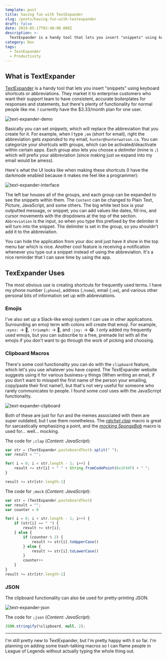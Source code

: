 ```yaml
---
template: post
title: having fun with TextExpander
slug: /posts/having-fun-with-textexpander
draft: false
date: 2019-05-17T03:40:00.000Z
description: >-
  TextExpander is a handy tool that lets you insert "snippets" using keyboard shortcuts or abbreviations. This post explores some of my most used shortcuts as well as some fun stuff you can do with it.
category: Dev
tags:
  - TextExpander
  - Productivity
---
```


## What is TextExpander

[TextExpander](https://textexpander.com/) is a handy tool that lets you insert "snippets" using keyboard shortcuts or abbreviations. They market it to enterprise customers who want their support team to have consistent, accurate boilerplates for responses and statements, but there's plenty of functionality for normal people like me. I currently have the $3.33/month plan for one user.

![text-expander-demo](/media/textexpander_personal.gif "TextExpander Demo")

Basically you can set _snippets_, which will replace the abbreviation that you create for it. For example, when I type `;em` (short for email), right the abbreviation gets _expanded_ to my email, `hunter@hunterwatson.ca`. You can categorize your shortcuts with groups, which can be activated/deactivate within certain apps. Each group also lets you choose a _delimiter_ (mine is `;`) which will prefix your abbreviation (since making just `em` expand into my email would be amess).

Here's what the UI looks like when making these shortcuts (I have the darkmode enabled because it makes me feel like a programmer):

![text-expander-interface](/media/textexpander_menu.png "TextExpander Menu")

The left bar houses all of the groups, and each group can be expanded to see the snippets within them. The `Content` can be changed to Plain Text, Picture, JavaScript, and some others. The big white text box is your outputted message, or snippet; you can add values like dates, fill-ins, and cursor movements with the dropdowns at the top of the section. `Abbreviation` is the input, so when you type this prefixed by the delimiter it will turn into the snippet. The delimiter is set in the group, so you shouldn't add it to the abbreviation.

You can hide the application from your doc and just have it show in the top menu bar which is nice. Another cool feature is receiving a notification whenever you type out a snippet instead of using the abbreviation. It's a nice reminder that I can save time by using the app.

## TexExpander Uses

The most obvious use is creating shortcuts for frequently used terms. I have my phone number (`;phone`), address (`;home`), email (`;em`), and various other personal bits of information set up with abbreviations.

### Emojis

I've also set up a Slack-like emoji system I can use in other applications. Surrounding an emoji term with colons will create that emoji. For example, `:eyes:` -> 👀, `:triumph:` -> 😤, and `:joy:` -> 😂. I only added my frequently used emojis, but you can subscribe to a free, premade list with all the emojis if you don't want to go through the work of picking and choosing.

### Clipboard Macros

There's some cool functionality you can do with the `clipboard` feature, which let's you use whatever you have copied. The TextExpander website suggests using it for various business-y things (When writing an email, if you don’t want to misspell the first name of the person your emailing, copy/paste their first name!), but that's not very useful for someone who rarely communicates to people. I found some cool uses with the JavaScrirpt functionality.

![text-expander-clipboard](/media/textexpander_fun.gif "TextExpander Clipboard")

Both of these are just for fun and the memes associated with them are super outdated, but I use them nonetheless. The [_ratchet clap_](https://knowyourmeme.com/memes/clap-emoji-%F0%9F%91%8F) macro is great for sarcastically emphasizing a point, and the [_mocking SpongeBob_](https://knowyourmeme.com/memes/mocking-spongebob) macro is used for... well... mocking.

The code for `;clap` (_Content: JavaScript_):

```javascript
var str = (TextExpander.pasteboardText).split(" ");
var result = "";

for( i = 0; i < str.length - 1; i++) {
    result += str[i] + " " + String.fromCodePoint(0x1F44F) + " ";
}

result += str[str.length-1]
```

The code for `;mock` (_Content: JavaScript_):

```javascript
var str = (TextExpander.pasteboardText)
var result = "";
var counter = 0

for( i = 0; i < str.length - 1; i++) {
    if (str[i] == " ") {
        result += str[i];
    } else {
        if (counter % 2) {
            result += str[i].toUpperCase()
        } else {
            result += str[i].toLowerCase()
        }
        counter++
    }
}
result += str[str.length-1]
```

### JSON

The clipboard functionality can also be used for pretty-printing JSON.

![text-expander-json](/media/textexpander_json.gif "TextExpander JSON")

The code for `;json` (_Content: JavaScript_):

```javascript
JSON.stringify(%clipboard, null, 2);
```

- - -

I'm still pretty new to TextExpander, but I'm pretty happy with it so far. I'm planning on adding some trash-talking macros so I can flame people in League of Legends without actually typing the whole thing out.
